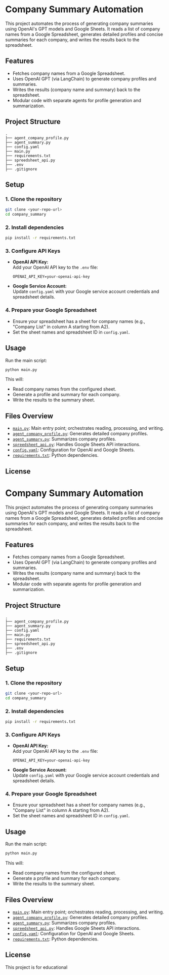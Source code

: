 # Company Summary Automation

This project automates the process of generating company summaries using OpenAI's GPT models and Google Sheets. It reads a list of company names from a Google Spreadsheet, generates detailed profiles and concise summaries for each company, and writes the results back to the spreadsheet.

## Features

- Fetches company names from a Google Spreadsheet.
- Uses OpenAI GPT (via LangChain) to generate company profiles and summaries.
- Writes the results (company name and summary) back to the spreadsheet.
- Modular code with separate agents for profile generation and summarization.

## Project Structure

```
.
├── agent_company_profile.py
├── agent_summary.py
├── config.yaml
├── main.py
├── requirements.txt
├── spreedsheet_api.py
├── .env
├── .gitignore
```

## Setup

### 1. Clone the repository

```sh
git clone <your-repo-url>
cd company_summary
```

### 2. Install dependencies

```sh
pip install -r requirements.txt
```

### 3. Configure API Keys

- **OpenAI API Key:**  
  Add your OpenAI API key to the `.env` file:
  ```
  OPENAI_API_KEY=your-openai-api-key
  ```
- **Google Service Account:**  
  Update `config.yaml` with your Google service account credentials and spreadsheet details.

### 4. Prepare your Google Spreadsheet

- Ensure your spreadsheet has a sheet for company names (e.g., "Company List" in column A starting from A2).
- Set the sheet names and spreadsheet ID in `config.yaml`.

## Usage

Run the main script:

```sh
python main.py
```

This will:
- Read company names from the configured sheet.
- Generate a profile and summary for each company.
- Write the results to the summary sheet.

## Files Overview

- [`main.py`](main.py): Main entry point; orchestrates reading, processing, and writing.
- [`agent_company_profile.py`](agent_company_profile.py): Generates detailed company profiles.
- [`agent_summary.py`](agent_summary.py): Summarizes company profiles.
- [`spreedsheet_api.py`](spreedsheet_api.py): Handles Google Sheets API interactions.
- [`config.yaml`](config.yaml): Configuration for OpenAI and Google Sheets.
- [`requirements.txt`](requirements.txt): Python dependencies.

## License
# Company Summary Automation

This project automates the process of generating company summaries using OpenAI's GPT models and Google Sheets. It reads a list of company names from a Google Spreadsheet, generates detailed profiles and concise summaries for each company, and writes the results back to the spreadsheet.

## Features

- Fetches company names from a Google Spreadsheet.
- Uses OpenAI GPT (via LangChain) to generate company profiles and summaries.
- Writes the results (company name and summary) back to the spreadsheet.
- Modular code with separate agents for profile generation and summarization.

## Project Structure

```
.
├── agent_company_profile.py
├── agent_summary.py
├── config.yaml
├── main.py
├── requirements.txt
├── spreedsheet_api.py
├── .env
├── .gitignore
```

## Setup

### 1. Clone the repository

```sh
git clone <your-repo-url>
cd company_summary
```

### 2. Install dependencies

```sh
pip install -r requirements.txt
```

### 3. Configure API Keys

- **OpenAI API Key:**  
  Add your OpenAI API key to the `.env` file:
  ```
  OPENAI_API_KEY=your-openai-api-key
  ```
- **Google Service Account:**  
  Update `config.yaml` with your Google service account credentials and spreadsheet details.

### 4. Prepare your Google Spreadsheet

- Ensure your spreadsheet has a sheet for company names (e.g., "Company List" in column A starting from A2).
- Set the sheet names and spreadsheet ID in `config.yaml`.

## Usage

Run the main script:

```sh
python main.py
```

This will:
- Read company names from the configured sheet.
- Generate a profile and summary for each company.
- Write the results to the summary sheet.

## Files Overview

- [`main.py`](main.py): Main entry point; orchestrates reading, processing, and writing.
- [`agent_company_profile.py`](agent_company_profile.py): Generates detailed company profiles.
- [`agent_summary.py`](agent_summary.py): Summarizes company profiles.
- [`spreedsheet_api.py`](spreedsheet_api.py): Handles Google Sheets API interactions.
- [`config.yaml`](config.yaml): Configuration for OpenAI and Google Sheets.
- [`requirements.txt`](requirements.txt): Python dependencies.

## License
This project is for educational
